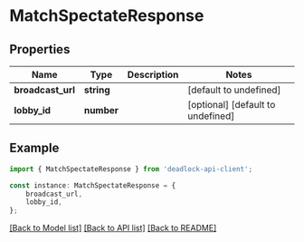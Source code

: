 # MatchSpectateResponse


## Properties

Name | Type | Description | Notes
------------ | ------------- | ------------- | -------------
**broadcast_url** | **string** |  | [default to undefined]
**lobby_id** | **number** |  | [optional] [default to undefined]

## Example

```typescript
import { MatchSpectateResponse } from 'deadlock-api-client';

const instance: MatchSpectateResponse = {
    broadcast_url,
    lobby_id,
};
```

[[Back to Model list]](../README.md#documentation-for-models) [[Back to API list]](../README.md#documentation-for-api-endpoints) [[Back to README]](../README.md)
